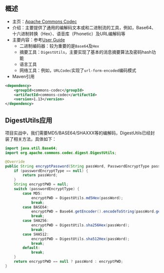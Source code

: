 ## 概述
- 主页：[Apache Commons Codec](	https://commons.apache.org/proper/commons-codec/)
- 介绍：主要提供了通用的编解码文本或和二进制流的工具，例如，Base64、十六进制转换（Hex）、语音库（Phonetic）及URL编解码等
- 主要内容：参考[User Guide](https://commons.apache.org/proper/commons-codec/userguide.html)
    - 二进制编码器：较为重要的是`Base64`及`Hex`
    - 摘要工具：`DigestUtils`，主要实现了基本的消息摘要算法及密码hash功能
    - 语言工具
    - 网络工具：例如，`URLCodec`实现了`url-form-encoded`编码模式
- Maven引用
```xml
<dependency>
    <groupId>commons-codec</groupId>
    <artifactId>commons-codec</artifactId>
    <version>1.13</version>
</dependency>
```

## DigestUtils应用
项目实战中，我们需要MD5/BASE64/SHAXXX等的编解码，DigestUtils已经封装了相关方法，具体如下：
```java
import java.util.Base64;
import org.apache.commons.codec.digest.DigestUtils;

@Override
public String encryptPassword(String passWord, PasswordEncryptType passwordEncryptType) {
    if (passwordEncryptType == null) {
        return passWord;
    }
    String encryptPWD = null;
    switch (passwordEncryptType) {
        case MD5:
            encryptPWD = DigestUtils.md5Hex(passWord);
            break;
        case BASE64:
            encryptPWD = Base64.getEncoder().encodeToString(passWord.getBytes());
            break;
        case SHA256:
            encryptPWD = DigestUtils.sha256Hex(passWord);
            break;
        case SHA512:
            encryptPWD = DigestUtils.sha512Hex(passWord);
            break;
        default:
            break;
    }
    return encryptPWD == null ? passWord : encryptPWD;
}
```